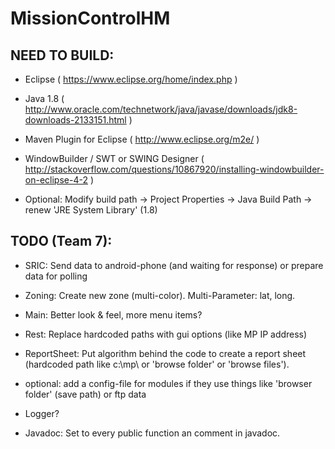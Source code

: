 MissionControlHM
===============

NEED TO BUILD:
----------------

- Eclipse ( https://www.eclipse.org/home/index.php )

- Java 1.8 ( http://www.oracle.com/technetwork/java/javase/downloads/jdk8-downloads-2133151.html )

- Maven Plugin for Eclipse ( http://www.eclipse.org/m2e/ )

- WindowBuilder / SWT or SWING Designer ( http://stackoverflow.com/questions/10867920/installing-windowbuilder-on-eclipse-4-2 )

- Optional: Modify build path -> Project Properties -> Java Build Path -> renew 'JRE System Library' (1.8)




TODO (Team 7):
----------------

- SRIC: Send data to android-phone (and waiting for response) or prepare data for polling

- Zoning: Create new zone (multi-color). Multi-Parameter: lat, long.

- Main: Better look & feel, more menu items?

- Rest: Replace hardcoded paths with gui options (like MP IP address)

- ReportSheet: Put algorithm behind the code to create a report sheet (hardcoded path like c:\mp\ or 'browse folder' or 'browse files').

- optional: add a config-file for modules if they use things like 'browser folder' (save path) or ftp data 

- Logger?

- Javadoc: Set to every public function an comment in javadoc.